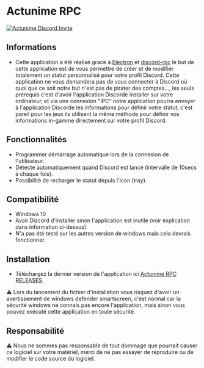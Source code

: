 # Actunime RPC
[![Actunime Discord Invite](https://img.shields.io/discord/940648714790400000?color=%237289DA&label=Discord&logo=discord&logoColor=white)](https://discord.gg/uQzXRbvMKq)

## Informations
* Cette application a été réalisé grace à [Electron](https://www.electronjs.org/) et [discord-rpc](https://github.com/discord/discord-rpc) le but de cette application est de vous permettre de créer et de modifier totalement un statut personnalisé pour votre profil Discord. Cette application ne vous demandera pas de vous connecter à Discord où quoi que ce soit notre but n'est pas de pirater des comptes..., les seuls prérequis c'est d'avoir l'application Discorde installer sur votre ordinateur, et via une connexion "IPC" notre application pourra envoyer à l'application Discorde les informations pour définir votre statut, c'est pareil pour les jeux ils utilisent la même méthode pour définir vos informations in-gamme directement sur votre profil Discord.

## Fonctionnalités
* Programmer démarrage automatique lors de la connexion de l'utilisateur.
* Détecte automatiquement quand Discord est lancé (intervalle de 10secs à chaque fois).
* Possibilité de recharger le statut depuis l'icon (tray).

## Compatibilité
* Windows 10
* Avoir Discord d'installer sinon l'application est inutile (voir explication dans information ci-dessus).
* N'a pas été testé sur les autres version de windows mais cela devrais fonctionner.

## Installation
* Téléchargez la dernier version de l'application ici [Actunime RPC RELEASES](https://github.com/Actunime/Actunime-RPC-Application/releases).

:warning: Lors du lancement du fichier d'installation vous risquez d'avoir un avertissement de windows defender smartscreen, c'est normal car la sécurité windows ne connais pas encore l'application, mais sinon vous pouvez exécuté cette application en toute sécurité.

## Responsabilité

:warning: Nous ne sommes pas responsable de tout dommage que pourrait causer ce logiciel sur votre matériel, merci de ne pas essayer de reproduire ou de modifier le code source du logiciel.